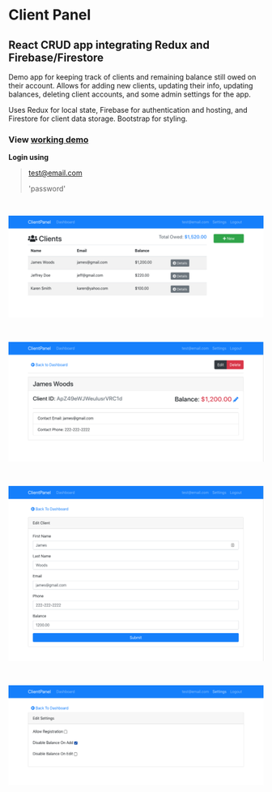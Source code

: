 # Client Panel

## React CRUD app integrating Redux and Firebase/Firestore

Demo app for keeping track of clients and remaining balance still owed on their account.  Allows for adding new clients, updating their info, updating balances, deleting client accounts, and some admin settings for the app.

Uses Redux for local state, Firebase for authentication and hosting, and Firestore for client data storage.  Bootstrap for styling.

### View [working demo](https://client-panel-redux-nds.firebaseapp.com/)

**Login using**
> test@email.com
>
> 'password'

<br>

![ss1](screen-shots/ss1.png)

<br>

![ss2](screen-shots/ss2.png)

<br>

![ss3](screen-shots/ss3.png)

<br>

![ss4](screen-shots/ss4.png)
